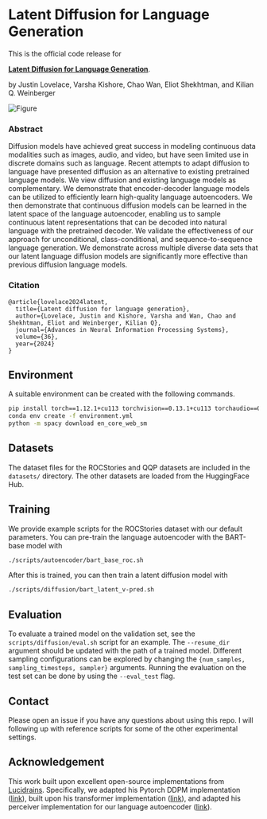 # Latent Diffusion for Language Generation

This is the official code release for

[**Latent Diffusion for Language Generation**](https://arxiv.org/abs/2212.09462).

by Justin Lovelace, Varsha Kishore, Chao Wan, Eliot Shekhtman, and Kilian Q. Weinberger

![Figure](figures/method.png)

### Abstract
Diffusion models have achieved great success in modeling continuous data modalities such as images, audio, and video, but have seen limited use in discrete domains such as language. Recent attempts to adapt diffusion to language have presented diffusion as an alternative to existing pretrained language models. We view diffusion and existing language models as complementary. We demonstrate that encoder-decoder language models can be utilized to efficiently learn high-quality language autoencoders. We then demonstrate that continuous diffusion models can be learned in the latent space of the language autoencoder, enabling us to sample continuous latent representations that can be decoded into natural language with the pretrained decoder. We validate the effectiveness of our approach for unconditional, class-conditional, and sequence-to-sequence language generation. We demonstrate across multiple diverse data sets that our latent language diffusion models are significantly more effective than previous diffusion language models.

### Citation
```
@article{lovelace2024latent,
  title={Latent diffusion for language generation},
  author={Lovelace, Justin and Kishore, Varsha and Wan, Chao and Shekhtman, Eliot and Weinberger, Kilian Q},
  journal={Advances in Neural Information Processing Systems},
  volume={36},
  year={2024}
}
```


## Environment
A suitable environment can be created with the following commands. 
```bash
pip install torch==1.12.1+cu113 torchvision==0.13.1+cu113 torchaudio==0.12.1 --extra-index-url https://download.pytorch.org/whl/cu113
conda env create -f environment.yml
python -m spacy download en_core_web_sm
```

## Datasets

The dataset files for the ROCStories and QQP datasets are included in the `datasets/` directory. The other datasets are loaded from the HuggingFace Hub.

## Training

We provide example scripts for the ROCStories dataset with our default parameters. You can pre-train the language autoencoder with the BART-base model with
```bash
./scripts/autoencoder/bart_base_roc.sh
```

After this is trained, you can then train a latent diffusion model with
```bash
./scripts/diffusion/bart_latent_v-pred.sh
```

## Evaluation
To evaluate a trained model on the validation set, see the `scripts/diffusion/eval.sh` script for an example. The `--resume_dir` argument should be updated with the path of a trained model. Different sampling configurations can be explored by changing the `{num_samples, sampling_timesteps, sampler}` arguments. Running the evaluation on the test set can be done by using the `--eval_test` flag.

## Contact
Please open an issue if you have any questions about using this repo. I will following up with reference scripts for some of the other experimental settings.


## Acknowledgement
This work built upon excellent open-source implementations from [Lucidrains](https://github.com/lucidrains). Specifically, we adapted his Pytorch DDPM implementation ([link](https://github.com/lucidrains/denoising-diffusion-pytorch)), built upon his transformer implementation ([link](https://github.com/lucidrains/x-transformers)), and adapted his perceiver implementation for our language autoencoder ([link](https://github.com/lucidrains/flamingo-pytorch)).